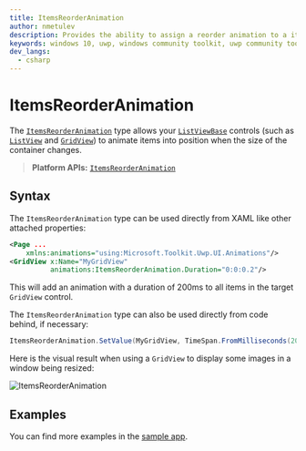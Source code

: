 ```yaml
---
title: ItemsReorderAnimation
author: nmetulev
description: Provides the ability to assign a reorder animation to a items in any ListViewBase container.
keywords: windows 10, uwp, windows community toolkit, uwp community toolkit, uwp toolkit, ItemsReorderAnimation
dev_langs:
  - csharp
---
```


# ItemsReorderAnimation

The [`ItemsReorderAnimation`](https://docs.microsoft.com/dotnet/api/microsoft.toolkit.uwp.ui.animations.ItemsReorderAnimation) type allows your [`ListViewBase`](https://docs.microsoft.com/uwp/api/windows.ui.xaml.controls.listviewbase) controls (such as [`ListView`](https://docs.microsoft.com/uwp/api/windows.ui.xaml.controls.ListView) and [`GridView`](https://docs.microsoft.com/uwp/api/windows.ui.xaml.controls.GridView)) to animate items into position when the size of the container changes.

> **Platform APIs:** [`ItemsReorderAnimation`](https://docs.microsoft.com/dotnet/api/microsoft.toolkit.uwp.ui.animations.ItemsReorderAnimation)

## Syntax

The `ItemsReorderAnimation` type can be used directly from XAML like other attached properties:

```xml
<Page ...
    xmlns:animations="using:Microsoft.Toolkit.Uwp.UI.Animations"/>
<GridView x:Name="MyGridView"
          animations:ItemsReorderAnimation.Duration="0:0:0.2"/>
```

This will add an animation with a duration of 200ms to all items in the target `GridView` control.

The `ItemsReorderAnimation` type can also be used directly from code behind, if necessary:

```csharp
ItemsReorderAnimation.SetValue(MyGridView, TimeSpan.FromMilliseconds(200));
```

Here is the visual result when using a `GridView` to display some images in a window being resized:

![ItemsReorderAnimation](../resources/images/Animations/ReorderGridAnimation/Sample-Output.gif)

## Examples

You can find more examples in the [sample app](https://github.com/windows-toolkit/WindowsCommunityToolkit/tree/master/Microsoft.Toolkit.Uwp.SampleApp).
